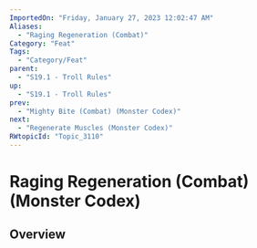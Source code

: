 ```yaml
---
ImportedOn: "Friday, January 27, 2023 12:02:47 AM"
Aliases:
  - "Raging Regeneration (Combat)"
Category: "Feat"
Tags:
  - "Category/Feat"
parent:
  - "S19.1 - Troll Rules"
up:
  - "S19.1 - Troll Rules"
prev:
  - "Mighty Bite (Combat) (Monster Codex)"
next:
  - "Regenerate Muscles (Monster Codex)"
RWtopicId: "Topic_3110"
---
```

# Raging Regeneration (Combat) (Monster Codex)
## Overview
